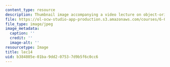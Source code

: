 ```yaml
---
content_type: resource
description: Thumbnail image accompanying a video lecture on object-oriented programming.
file: https://ol-ocw-studio-app-production.s3.amazonaws.com/courses/6-00-introduction-to-computer-science-and-programming-fall-2008/b384805e01ba9dd207537d9b5f6c0cc6_lec14.jpg
file_type: image/jpeg
image_metadata:
  caption: ''
  credit: ''
  image-alt: ''
resourcetype: Image
title: lec14
uid: b384805e-01ba-9dd2-0753-7d9b5f6c0cc6
---
```

